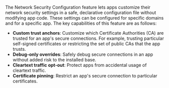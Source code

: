 
The Network Security Configuration feature lets apps customize their network security
settings in a safe, declarative configuration file without modifying app code. These
settings can be configured for specific domains and for a specific app. The key
capabilities of this feature are as follows:
- **Custom trust anchors**: Customize which Certificate Authorities (CA) are trusted for an app's secure connections. For example, trusting particular self-signed certificates or restricting the set of public CAs that the app trusts.
- **Debug-only overrides**: Safely debug secure connections in an app without added risk to the installed base.
- **Cleartext traffic opt-out**: Protect apps from accidental usage of cleartext traffic.
- **Certificate pinning**: Restrict an app's secure connection to particular certificates.
